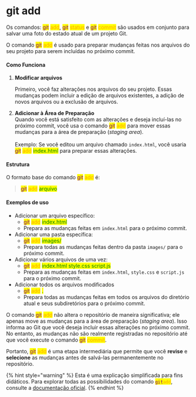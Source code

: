 # git add

Os comandos: <mark style="color:purple;">git</mark> <mark style="color:orange;">add</mark>, <mark style="color:purple;">git</mark> <mark style="color:orange;">status</mark> e <mark style="color:purple;">git</mark> <mark style="color:orange;">commit</mark> são usados em conjunto para salvar uma foto do estado atual de um projeto Git.



O comando <mark style="color:purple;">git</mark> <mark style="color:orange;">add</mark> é usado para preparar mudanças feitas nos arquivos do seu projeto para serem incluídas no próximo commit.

#### **Como Funciona**

1.  **Modificar arquivos**

    Primeiro, você faz alterações nos arquivos do seu projeto. Essas mudanças podem incluir a edição de arquivos existentes, a adição de novos arquivos ou a exclusão de arquivos.&#x20;
2. **Adicionar à Área de Preparação**\
   Quando você está satisfeito com as alterações e deseja incluí-las no próximo commit, você usa o comando <mark style="color:purple;">git</mark> <mark style="color:orange;">add</mark> para mover essas mudanças para a área de preparação (_staging area_).\
   \
   Exemplo:  Se você editou um arquivo chamado `index.html`, você usaria <mark style="color:purple;">git</mark> <mark style="color:orange;">add</mark> <mark style="color:green;">index.html</mark> para preparar essas alterações.

#### **Estrutura**

O formato base do comando <mark style="color:purple;">git</mark> <mark style="color:orange;">add</mark> é:

> <mark style="color:purple;">git</mark> <mark style="color:orange;">add</mark> <mark style="color:green;">arquivo</mark>

#### **Exemplos de uso**

* Adicionar um arquivo específico:
  * <mark style="color:purple;">git</mark> <mark style="color:orange;">add</mark> <mark style="color:green;">index.html</mark>
  * Prepara as mudanças feitas em `index.html` para o próximo commit.
* Adicionar uma pasta específica:
  * <mark style="color:purple;">git</mark> <mark style="color:orange;">add</mark> <mark style="color:green;">images/</mark>
  * Prepara todas as mudanças feitas dentro da pasta `images/` para o próximo commit.
* Adicionar vários arquivos de uma vez:
  * <mark style="color:purple;">git</mark> <mark style="color:orange;">add</mark> <mark style="color:green;">index.html style.css script.js</mark>
  * Prepara as mudanças feitas em `index.html`, `style.css` e `script.js` para o próximo commit.
* Adicionar todos os arquivos modificados
  * <mark style="color:purple;">git</mark> <mark style="color:orange;">add</mark> <mark style="color:green;">.</mark>
  * Prepara todas as mudanças feitas em todos os arquivos do diretório atual e seus subdiretórios para o próximo commit.

O comando <mark style="color:purple;">git</mark> <mark style="color:orange;">add</mark> não altera o repositório de maneira significativa; ele apenas move as mudanças para a área de preparação (_staging area_). Isso informa ao Git que você deseja incluir essas alterações no próximo commit. No entanto, as mudanças não são realmente registradas no repositório até que você execute o comando <mark style="color:purple;">git</mark> <mark style="color:orange;">commit</mark>.&#x20;

Portanto, <mark style="color:purple;">git</mark> <mark style="color:orange;">add</mark> é uma etapa intermediária que permite que você **revise** e **selecione** as mudanças antes de salvá-las permanentemente no repositório.

{% hint style="warning" %}
Esta é uma explicação simplificada para fins didáticos. Para explorar todas as possibilidades do comando <mark style="color:purple;">`git`</mark><mark style="color:orange;">`add`</mark>, consulte a [documentação oficial](https://git-scm.com/docs/git-add/pt\_BR).
{% endhint %}
